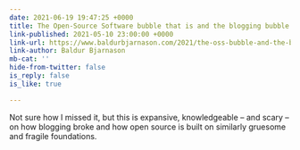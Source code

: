 ```yaml
---
date: 2021-06-19 19:47:25 +0000
title: The Open-Source Software bubble that is and the blogging bubble that was
link-published: 2021-05-10 23:00:00 +0000
link-url: https://www.baldurbjarnason.com/2021/the-oss-bubble-and-the-blogging-bubble/
link-author: Baldur Bjarnason
mb-cat: ''
hide-from-twitter: false
is_reply: false
is_like: true

---
```

Not sure how I missed it, but this is expansive, knowledgeable – and scary – on how blogging broke and how open source is built on similarly gruesome and fragile foundations.